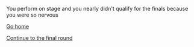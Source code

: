 You perform on stage and you nearly didn't qualify for the finals because you were so nervous  

[Go home](../situations/home.md)

[Continue to the final round](../situations/final-round.md)